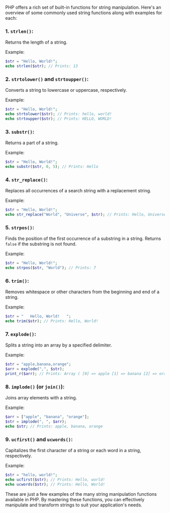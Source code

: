 PHP offers a rich set of built-in functions for string manipulation. Here's an overview of some commonly used string functions along with examples for each:

### 1. `strlen()`:
Returns the length of a string.

Example:
```php
$str = "Hello, World!";
echo strlen($str); // Prints: 13
```

### 2. `strtolower()` and `strtoupper()`:
Converts a string to lowercase or uppercase, respectively.

Example:
```php
$str = "Hello, World!";
echo strtolower($str); // Prints: hello, world!
echo strtoupper($str); // Prints: HELLO, WORLD!
```

### 3. `substr()`:
Returns a part of a string.

Example:
```php
$str = "Hello, World!";
echo substr($str, 0, 5); // Prints: Hello
```

### 4. `str_replace()`:
Replaces all occurrences of a search string with a replacement string.

Example:
```php
$str = "Hello, World!";
echo str_replace("World", "Universe", $str); // Prints: Hello, Universe!
```

### 5. `strpos()`:
Finds the position of the first occurrence of a substring in a string. Returns `false` if the substring is not found.

Example:
```php
$str = "Hello, World!";
echo strpos($str, "World"); // Prints: 7
```

### 6. `trim()`:
Removes whitespace or other characters from the beginning and end of a string.

Example:
```php
$str = "   Hello, World!   ";
echo trim($str); // Prints: Hello, World!
```

### 7. `explode()`:
Splits a string into an array by a specified delimiter.

Example:
```php
$str = "apple,banana,orange";
$arr = explode(",", $str);
print_r($arr); // Prints: Array ( [0] => apple [1] => banana [2] => orange )
```

### 8. `implode()` (or `join()`):
Joins array elements with a string.

Example:
```php
$arr = ["apple", "banana", "orange"];
$str = implode(", ", $arr);
echo $str; // Prints: apple, banana, orange
```

### 9. `ucfirst()` and `ucwords()`:
Capitalizes the first character of a string or each word in a string, respectively.

Example:
```php
$str = "hello, world!";
echo ucfirst($str); // Prints: Hello, world!
echo ucwords($str); // Prints: Hello, World!
```

These are just a few examples of the many string manipulation functions available in PHP. By mastering these functions, you can effectively manipulate and transform strings to suit your application's needs.